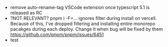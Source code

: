 -   remove auto-rename-tag VSCode extension once typescript 5.1 is released as RC
-   ?NOT RELEVANT? pnpm i -F=... ignores filter during install on vercell. Because of this, I've
    dropped filtering and installing entire monorepo pacakges during each deploy. Change it when bug
    will be fixed by them https://github.com/pnpm/pnpm/issues/6451
- test
